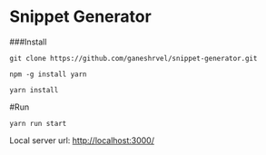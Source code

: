 # Snippet Generator

###Install
```shell
git clone https://github.com/ganeshrvel/snippet-generator.git

npm -g install yarn

yarn install
```

#Run
```shell
yarn run start
```

Local server url: [http://localhost:3000/](http://localhost:3000/)

